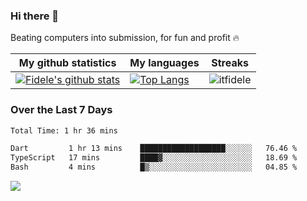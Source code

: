 ### Hi there 👋
<p>Beating computers into submission, for fun and profit 🔥</p>

|My github statistics|My languages|Streaks|
|-|-|-|
|[![Fidele's github stats](https://github-readme-stats.vercel.app/api?username=itfidele&count_private=true&show_icons=true&theme=dark&hide_title=true)](https://github.com/itfidele)|[![Top Langs](https://github-readme-stats.vercel.app/api/top-langs/?username=itfidele&show_icons=true&langs_count=8&theme=dark&layout=compact&hide_title=true)](https://github.com/itfidele)|![itfidele](https://github-readme-streak-stats.herokuapp.com/?user=itfidele&theme=dark)

### Over the Last 7 Days
<!--START_SECTION:waka-->

```txt
Total Time: 1 hr 36 mins

Dart         1 hr 13 mins    ███████████████████░░░░░░   76.46 %
TypeScript   17 mins         ████▓░░░░░░░░░░░░░░░░░░░░   18.69 %
Bash         4 mins          █▒░░░░░░░░░░░░░░░░░░░░░░░   04.85 %
```

<!--END_SECTION:waka-->



![](https://komarev.com/ghpvc/?username=itfidele)
